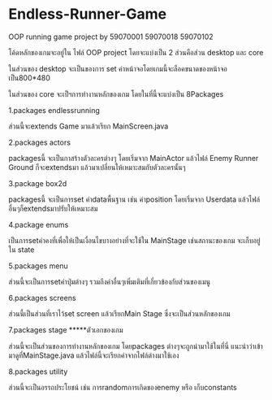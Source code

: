 # Endless-Runner-Game
OOP running game project by 59070001 59070018 59070102

โค้ดหลักของเกมจะอยู่ใน ไฟล์ OOP project โดยจะแบ่งเป็น 2 ส่วนคือส่วน desktop และ core

ในส่วนของ desktop จะเป็นของการ set ค่าหน้าจอโดยเกมนี้จะล็อคขนาดของหน้าจอเป็น800*480

ในส่วนของ core จะเป็ฯการทำงานหลักของเกม โดยในที่นี้จะแบ่งเป็น 8Packages

1.packages endlessrunning 

  ส่วนนี้จะextends Game มาแล้วเรียก MainScreen.java
  
2.packages  actors

  packagesนี้ จะเป็นกาสร้างตัวละครต่างๆ โดยเริ่มจาก MainActor แล้วไฟล์ Enemy Runner Ground ก็จะextendsมา แล้วมาเปลี่ยนให้เหมาะสมกับตัวละครนั้นๆ

3.package box2d

  packagesนี้ จะเป็นการset ค่าdataพื้นฐาน เช่น ค่าposition โดยเริ่มจาก Userdata แล้วไฟล์อื่นๆก็extendsมาปรับให้เหมาะสม
  
4.package enums
  
  เป็นการsetค่าคงที่เพื่อให้เป็นเงื่อนไขบางอย่างที่จะใช้ใน MainStage เช่นสถานะของเกม จะเก็บอยู่ใน state
  
5.packages menu

  ส่วนนี้จะเป็นการsetค่าปุ่มต่างๆ รวมถึงค่าอื่นๆเพิ่มเติมที่เกี่ยวข้องกับส่วนของเมนู
  
6.packages screens

  ส่วนนี้เป็นส่วนที่เราไว้set screen แล้วเรียกMain Stage ซึ่งจะเป็นส่วนหลักของเกม

7.packages stage *****ตัวเอกของเกม

  ส่วนนี้จะเป็นส่วนของการทำงานหลักของเกม โดยpackages ต่างๆจะถูกนำมาใช้ในที่นี่ แนะนำว่าเข้ามาดูที่MainStage.java แล้วไฟล์นี้จะเรียกค่าจากไฟล์ต่างมาใช้เอง
    
8.packages utility
 
  ส่วนนี้จะเป็นอรรถประโยชน์ เช่น การrandomการเกิดของenemy หรือ เก็บconstants 
  
